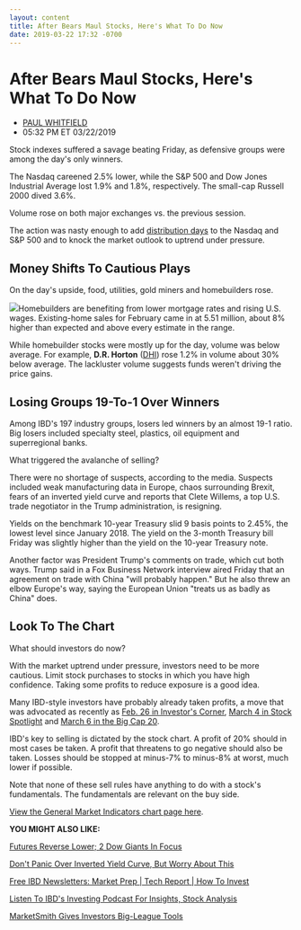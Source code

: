 ```yaml
---
layout: content
title: After Bears Maul Stocks, Here's What To Do Now
date: 2019-03-22 17:32 -0700
---
```



After Bears Maul Stocks, Here's What To Do Now
===============================================




* [PAUL WHITFIELD](https://www.investors.com/author/whitfieldp/ "Posts by PAUL WHITFIELD")
* 05:32 PM ET 03/22/2019




Stock indexes suffered a savage beating Friday, as defensive groups were among the day's only winners.




The Nasdaq careened 2.5% lower, while the S&P 500 and Dow Jones Industrial Average lost 1.9% and 1.8%, respectively. The small-cap Russell 2000 dived 3.6%.


Volume rose on both major exchanges vs. the previous session.


The action was nasty enough to add [distribution days](https://www.investors.com/how-to-invest/investors-corner/how-to-spot-stock-market-tops-track-the-distribution-days/) to the Nasdaq and S&P 500 and to knock the market outlook to uptrend under pressure.


Money Shifts To Cautious Plays
------------------------------


On the day's upside, food, utilities, gold miners and homebuilders rose.


![](https://www.investors.com/wp-content/uploads/2019/03/MP032219-261x300.jpg)Homebuilders are benefiting from lower mortgage rates and rising U.S. wages. Existing-home sales for February came in at 5.51 million, about 8% higher than expected and above every estimate in the range.


While homebuilder stocks were mostly up for the day, volume was below average. For example, **D.R. Horton** ([DHI](https://research.investors.com/quote.aspx?symbol=DHI)) rose 1.2% in volume about 30% below average. The lackluster volume suggests funds weren't driving the price gains.


Losing Groups 19-To-1 Over Winners
----------------------------------


Among IBD's 197 industry groups, losers led winners by an almost 19-1 ratio. Big losers included specialty steel, plastics, oil equipment and superregional banks.


What triggered the avalanche of selling?


There were no shortage of suspects, according to the media. Suspects included weak manufacturing data in Europe, chaos surrounding Brexit, fears of an inverted yield curve and reports that Clete Willems, a top U.S. trade negotiator in the Trump administration, is resigning.


Yields on the benchmark 10-year Treasury slid 9 basis points to 2.45%, the lowest level since January 2018. The yield on the 3-month Treasury bill Friday was slightly higher than the yield on the 10-year Treasury note.


Another factor was President Trump's comments on trade, which cut both ways. Trump said in a Fox Business Network interview aired Friday that an agreement on trade with China "will probably happen." But he also threw an elbow Europe's way, saying the European Union "treats us as badly as China" does.


Look To The Chart
-----------------


What should investors do now?


With the market uptrend under pressure, investors need to be more cautious. Limit stock purchases to stocks in which you have high confidence. Taking some profits to reduce exposure is a good idea.


Many IBD-style investors have probably already taken profits, a move that was advocated as recently as [Feb. 26 in Investor's Corner](https://www.investors.com/how-to-invest/investors-corner/how-to-handle-stock-market-expectations/), [March 4 in Stock Spotlight](https://www.investors.com/stock-lists/stock-spotlight/when-to-sell-stocks-market-leader-kirkland/) and [March 6 in the Big Cap 20](https://www.investors.com/stock-lists/ibd-big-cap-20/large-caps-stock-market-profit-taking/).


IBD's key to selling is dictated by the stock chart. A profit of 20% should in most cases be taken. A profit that threatens to go negative should also be taken. Losses should be stopped at minus-7% to minus-8% at worst, much lower if possible.


Note that none of these sell rules have anything to do with a stock's fundamentals. The fundamentals are relevant on the buy side.


[View the General Market Indicators chart page here](https://www.investors.com/wp-content/uploads/2019/03/GMI_032519.pdf).


**YOU MIGHT ALSO LIKE:**


[Futures Reverse Lower; 2 Dow Giants In Focus](https://www.investors.com/market-trend/stock-market-today/dow-jones-futures-mueller-report-apple-streaming-service-event-boeing-737-max/)


[Don't Panic Over Inverted Yield Curve, But Worry About This](https://www.investors.com/news/economy/inverted-yield-curve-dont-panic-copper-prices-key-dow-jones/)


[Free IBD Newsletters: Market Prep | Tech Report | How To Invest](https://shop.investors.com/offer/splashresponsive.aspx?id=newsletters-howtoinvest)


[Listen To IBD's Investing Podcast For Insights, Stock Analysis](https://www.investors.com/how-to-invest/investing-podcast-how-to-make-more-money-stock-market-top-stocks-stock-charts/)


[MarketSmith Gives Investors Big-League Tools](https://marketsmith.investors.com/?src=A012BF)




